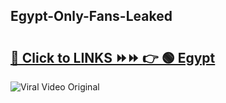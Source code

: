 
 ## Egypt-Only-Fans-Leaked

# <h2><a href="https://clipsfans.com/Egypt&ref=git">🔗 Click to LINKS ⏩⏩ 👉 🟢 Egypt </a></h2>

<a href="https://clipsfans.com/Egypt&ref=git" rel="nofollow" data-target="animated-image.originalLink"><img src="https://i.ibb.co.com/xMMVF88/686577567.gif" alt="Viral Video Original" style="max-width: 100%; display: inline-block;" data-target="animated-image.originalImage"></a>
